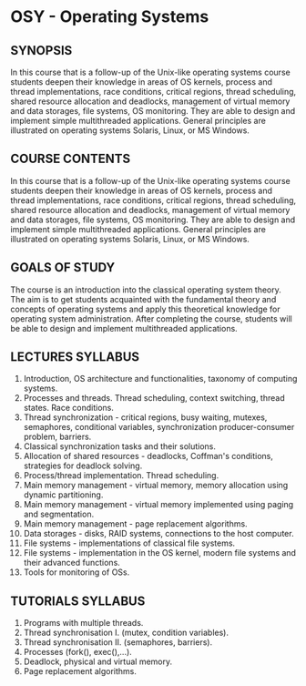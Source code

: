 # OSY - Operating Systems

## SYNOPSIS
In this course that is a follow-up of the Unix-like operating systems course students deepen their knowledge in areas of OS kernels, process and thread implementations, race conditions, critical regions, thread scheduling, shared resource allocation and deadlocks, management of virtual memory and data storages, file systems, OS monitoring. They are able to design and implement simple multithreaded applications. General principles are illustrated on operating systems Solaris, Linux, or MS Windows.

## COURSE CONTENTS
In this course that is a follow-up of the Unix-like operating systems course students deepen their knowledge in areas of OS kernels, process and thread implementations, race conditions, critical regions, thread scheduling, shared resource allocation and deadlocks, management of virtual memory and data storages, file systems, OS monitoring. They are able to design and implement simple multithreaded applications. General principles are illustrated on operating systems Solaris, Linux, or MS Windows.

## GOALS OF STUDY
The course is an introduction into the classical operating system theory. The aim is to get students acquainted with the fundamental theory and concepts of operating systems and apply this theoretical knowledge for operating system administration. After completing the course, students will be able to design and implement multithreaded applications.

## LECTURES SYLLABUS
1. Introduction, OS architecture and functionalities, taxonomy of computing systems.
2. Processes and threads. Thread scheduling, context switching, thread states. Race conditions.
3. Thread synchronization - critical regions, busy waiting, mutexes, semaphores, conditional variables, synchronization producer-consumer problem, barriers.
4. Classical synchronization tasks and their solutions.
5. Allocation of shared resources - deadlocks, Coffman's conditions, strategies for deadlock solving.
6. Process/thread implementation. Thread scheduling.
7. Main memory management - virtual memory, memory allocation using dynamic partitioning.
8. Main memory management - virtual memory implemented using paging and segmentation.
9. Main memory management - page replacement algorithms.
10. Data storages - disks, RAID systems, connections to the host computer.
11. File systems - implementations of classical file systems.
12. File systems - implementation in the OS kernel, modern file systems and their advanced functions.
13. Tools for monitoring of OSs.

## TUTORIALS SYLLABUS
1. Programs with multiple threads.
2. Thread synchronisation I. (mutex, condition variables).
3. Thread synchronisation II. (semaphores, barriers).
4. Processes (fork(), exec(),...).
5. Deadlock, physical and virtual memory.
6. Page replacement algorithms.